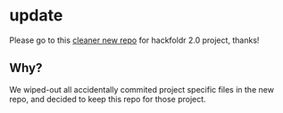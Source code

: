 # update

Please go to this [cleaner new repo](https://github.com/hackfoldr/hackfoldr-2.0-forkme) for hackfoldr 2.0 project, thanks!

## Why?
We wiped-out all accidentally commited project specific files in the new repo, and decided to keep this repo for those project.
